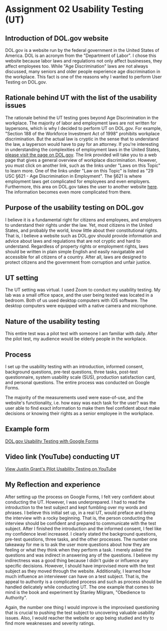 # Assignment 02 Usability Testing (UT)

## Introduction of DOL.gov website
DOL.gov is a website run by the federal government in the United States of America.  DOL is an acronym from the "Department of Labor".  I chose this website because labor laws and regulations not only affect businesses, they affect employees too.  While "Age Discrimination" laws are not always discussed, many seniors and older people experience age discrimination in the workplace.  This fact is one of the reasons why I wanted to perform User Testing on DOL.gov.  

## Rationale behind UT with the list of the usability issues
The rationale behind the UT testing goes beyond Age Discrimination in the workplace.  The majority of labor and employment laws are not written for laypersons, which is why I decided to perform UT on DOL.gov.  For example, "Section 188 of the Workforce Investment Act of 1998" prohibits workplace discrimination.  But the actual law is cryptic in the sense that to understand the law, a layperson would have to pay for an attorney.  If you're interesting in understanding the complexities of employment laws in the United States, <a href="https://www.dol.gov/general/topic/discrimination/agedisc" aria-label="DOL.gov discrimination page">please visit the page on DOL.gov</a>.  The link provided will take you to a web page that gives a general overview of workplace discrimination.  However, you must click on another link, such as the links under "Laws on this Topic" to learn more. One of the links under "Law on this Topic" is listed as "29 USC §621 - Age Discrimination in Employment".  The §621 is where employment laws get complicated for employees and even employers.  Furthermore, this area on DOL.gov takes the user to another website <a href="https://uscode.house.gov/view.xhtml?req=granuleid:USC-prelim-title29-section621&num=0&edition=prelim" aria-label="External link example from DOL.gov">here</a>.  The information becomes even more complicated from there.

## Purpose of the usability testing on DOL.gov
I believe it is a fundamental right for citizens and employees, and employers to understand their rights under the law.  Yet, most citizens in the United States, and probably the world, know little about their constitutional rights.  That is, I believe a website such as DOL.gov should provide information and advice about laws and regulations that are not cryptic and hard to understand.  Regardless of property rights or employment rights, laws should be written in plain simple English and easily navigatable and accessible for all citizens of a country.  After all, laws are designed to protect citizens and the government from corruption and unfair justice.  

## UT setting
The UT setting was virtual.  I used Zoom to conduct my usability testing.  My lab was a small office space, and the user being tested was located in a bedroom.  Both of us used desktop computers with iOS software.  The desktop computers were equipped with a native camera and microphone. 

## Nature of the usability testing
This entire test was a pilot test with someone I am familiar with daily. After the pilot test, my audience would be elderly people in the workplace. 

## Process
I set up the usability testing with an introduction, informed consent, background questions, pre-test questions, three tasks, post-test questionnaire, system usability scale (SUS), production satisfaction card, and personal questions.  The entire process was conducted on Google Forms. 

The majority of the measurements used were ease-of-use, and the website's functionality, i.e. how easy was each task for the user?  was the user able to find exact information to make them feel confident about make decisions or knowing their rights as a senior employee in the workplace. 

## Example form
<a href="https://docs.google.com/forms/d/e/1FAIpQLSdK4nYWdrq4kA8ISP_lasBtCdpsO0xyezH6kVejmhOGbTyiHA/viewform?usp=sf_link">DOL.gov Usability Testing with Google Forms</a>

## Video link (YouTube) conducting UT
<a href="https://youtu.be/ZGdmwvXz8NE" aria-label="YouTube video of Usability Testing">View Justin Grant's Pilot Usability Testing on YouTube</a>

## My Reflection and experience
After setting up the process on Google Forms, I felt very confident about conducting the UT.  However, I was underprepared.  I had to read the introduction to the test subject and kept fumbling over my words and phrases.  I believe this initial set up, in a real UT, would preface and being the interview with a rocky beginning.  That is, the person conducting the interview should be confident and prepared to communicate with the test subject.  After I finished the introduction and the informed consent, I feel like my confidence level increased.  I clearly stated the background questions, pre-test questions, three tasks, and the other processes.  The number one takeaway for me is to ask the user more questions about how they are feeling or what they think when they perform a task.  I merely asked the questions and was indirect in answering any of the questions.  I believe my indirectness was a good thing because I didn't guide or influence any specific decisions. However, I should have improvised more with the test subject as they moved through the website.  Additionally, I learned how much influence an interviewer can have on a test subject.  That is, the appeal to authority is a complicated process and such as process should be handled delicately while conducting UT.  The one example that comes to mind is the book and experiment by Stanley Milgram, "Obedience to Authority".

Again, the number one thing I would improve is the improvised questioning that is crucial to pushing the test subject to uncovering valuable usability issues.  Also, I would reacher the website or app being studied and try to find more weaknesses and severity ratings.  

